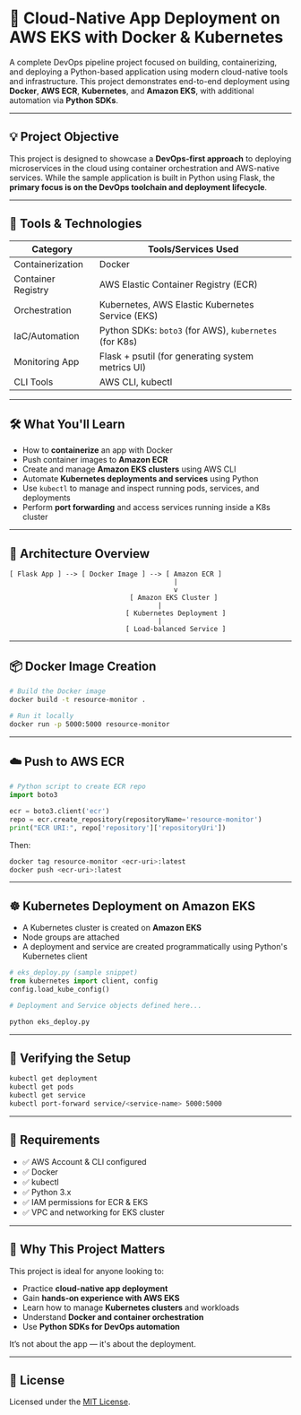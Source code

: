 
# 🚀 Cloud-Native App Deployment on AWS EKS with Docker & Kubernetes

A complete DevOps pipeline project focused on building, containerizing, and deploying a Python-based application using modern cloud-native tools and infrastructure. This project demonstrates end-to-end deployment using **Docker**, **AWS ECR**, **Kubernetes**, and **Amazon EKS**, with additional automation via **Python SDKs**.

---

## 💡 Project Objective

This project is designed to showcase a **DevOps-first approach** to deploying microservices in the cloud using container orchestration and AWS-native services. While the sample application is built in Python using Flask, the **primary focus is on the DevOps toolchain and deployment lifecycle**.

---

## 🧰 Tools & Technologies

| Category      | Tools/Services Used                                 |
|---------------|------------------------------------------------------|
| Containerization | Docker                                              |
| Container Registry | AWS Elastic Container Registry (ECR)               |
| Orchestration | Kubernetes, AWS Elastic Kubernetes Service (EKS)    |
| IaC/Automation | Python SDKs: `boto3` (for AWS), `kubernetes` (for K8s) |
| Monitoring App | Flask + psutil (for generating system metrics UI)  |
| CLI Tools | AWS CLI, kubectl                                        |

---

## 🛠️ What You'll Learn

- How to **containerize** an app with Docker
- Push container images to **Amazon ECR**
- Create and manage **Amazon EKS clusters** using AWS CLI
- Automate **Kubernetes deployments and services** using Python
- Use `kubectl` to manage and inspect running pods, services, and deployments
- Perform **port forwarding** and access services running inside a K8s cluster

---

## 🧱 Architecture Overview

```
[ Flask App ] --> [ Docker Image ] --> [ Amazon ECR ]
                                         |
                                         v
                              [ Amazon EKS Cluster ]
                                     |
                             [ Kubernetes Deployment ]
                                     |
                             [ Load-balanced Service ]
```

---

## 📦 Docker Image Creation

```bash
# Build the Docker image
docker build -t resource-monitor .

# Run it locally
docker run -p 5000:5000 resource-monitor
```

---

## ☁️ Push to AWS ECR

```python
# Python script to create ECR repo
import boto3

ecr = boto3.client('ecr')
repo = ecr.create_repository(repositoryName='resource-monitor')
print("ECR URI:", repo['repository']['repositoryUri'])
```

Then:

```bash
docker tag resource-monitor <ecr-uri>:latest
docker push <ecr-uri>:latest
```

---

## ☸️ Kubernetes Deployment on Amazon EKS

- A Kubernetes cluster is created on **Amazon EKS**
- Node groups are attached
- A deployment and service are created programmatically using Python's Kubernetes client

```python
# eks_deploy.py (sample snippet)
from kubernetes import client, config
config.load_kube_config()

# Deployment and Service objects defined here...
```

```bash
python eks_deploy.py
```

---

## 🧪 Verifying the Setup

```bash
kubectl get deployment
kubectl get pods
kubectl get service
kubectl port-forward service/<service-name> 5000:5000
```

---

## 📌 Requirements

- ✅ AWS Account & CLI configured
- ✅ Docker
- ✅ kubectl
- ✅ Python 3.x
- ✅ IAM permissions for ECR & EKS
- ✅ VPC and networking for EKS cluster

---

## 🎯 Why This Project Matters

This project is ideal for anyone looking to:

- Practice **cloud-native app deployment**
- Gain **hands-on experience with AWS EKS**
- Learn how to manage **Kubernetes clusters** and workloads
- Understand **Docker and container orchestration**
- Use **Python SDKs for DevOps automation**

It’s not about the app — it's about the deployment.

---

## 📜 License

Licensed under the [MIT License](LICENSE).
